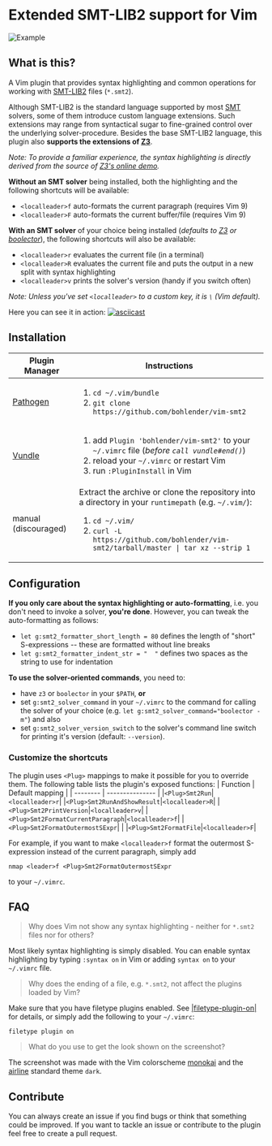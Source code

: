 # Extended SMT-LIB2 support for Vim
![Example](/example.png?raw=true "Example")

## What is this?
A Vim plugin that provides syntax highlighting and common operations for working with [SMT-LIB2](http://smtlib.cs.uiowa.edu/) files (`*.smt2`).

Although SMT-LIB2 is the standard language supported by most [SMT](https://en.wikipedia.org/wiki/Satisfiability_modulo_theories) solvers, some of them introduce custom language extensions.
Such extensions may range from syntactical sugar to fine-grained control over the underlying solver-procedure.
Besides the base SMT-LIB2 language, this plugin also **supports the extensions of [Z3](https://github.com/Z3Prover/z3)**.

*Note: To provide a familiar experience, the syntax highlighting is directly derived from the source of [Z3's online demo](https://rise4fun.com/Z3/).*

**Without an SMT solver** being installed, both the highlighting and the following shortcuts will be available:
* `<localleader>f` auto-formats the current paragraph (requires Vim 9)
* `<localleader>F` auto-formats the current buffer/file (requires Vim 9)

**With an SMT solver** of your choice being installed (*defaults to [Z3](https://github.com/Z3Prover/z3) or [boolector](http://fmv.jku.at/boolector)*), the following shortcuts will also be available:
* `<localleader>r` evaluates the current file (in a terminal)
* `<localleader>R` evaluates the current file and puts the output in a new split with syntax highlighting
* `<localleader>v` prints the solver's version (handy if you switch often)

*Note: Unless you've set `<localleader>` to a custom key, it is `\` (Vim default).*

Here you can see it in action:
[![asciicast](https://asciinema.org/a/4LP65uSchEbciwnRsdTImwzqW.png)](https://asciinema.org/a/4LP65uSchEbciwnRsdTImwzqW)

## Installation

| Plugin Manager | Instructions |
| ------------- | ------------- |
| [Pathogen](https://github.com/tpope/vim-pathogen) | <ol><li>`cd ~/.vim/bundle`</li><li>`git clone https://github.com/bohlender/vim-smt2`</li></ol> |
| [Vundle](https://github.com/VundleVim/Vundle.vim) | <ol><li>add `Plugin 'bohlender/vim-smt2'` to your `~/.vimrc` file (*before `call vundle#end()`*)</li><li>reload your `~/.vimrc` or restart Vim</li><li>run `:PluginInstall` in Vim</li></ol> |
| manual (discouraged) | Extract the archive or clone the repository into a directory in your `runtimepath` (e.g. `~/.vim/`): <ol><li>`cd ~/.vim/`</li><li>`curl -L https://github.com/bohlender/vim-smt2/tarball/master \| tar xz --strip 1`</li></ol> |

## Configuration
**If you only care about the syntax highlighting or auto-formatting**,  i.e. you don't need to invoke a solver, **you're done**.
However, you can tweak the auto-formatting as follows:
* `let g:smt2_formatter_short_length = 80` defines the length of "short" S-expressions -- these are formatted without line breaks
* `let g:smt2_formatter_indent_str = "  "` defines two spaces as the string to use for indentation

**To use the solver-oriented commands**, you need to:
* have `z3` or `boolector` in your `$PATH`, **or**
* set `g:smt2_solver_command` in your `~/.vimrc` to the command for calling the solver of your choice (e.g. `let g:smt2_solver_command="boolector -m"`) and also
* set `g:smt2_solver_version_switch` to the solver's command line switch for printing it's version (default: `--version`).

### Customize the shortcuts
The plugin uses `<Plug>` mappings to make it possible for you to override them. The following table lists the plugin's exposed functions:
| Function | Default mapping |
| -------- | --------------- |
|`<Plug>Smt2Run`|`<localleader>r`|
|`<Plug>Smt2RunAndShowResult`|`<localleader>R`|
|`<Plug>Smt2PrintVersion`|`<localleader>v`|
|`<Plug>Smt2FormatCurrentParagraph`|`<localleader>f`|
|`<Plug>Smt2FormatOutermostSExpr`|  |
|`<Plug>Smt2FormatFile`|`<localleader>F`|

For example, if you want to make `<localleader>f` format the outermost S-expression instead of the current paragraph, simply add
```
nmap <leader>f <Plug>Smt2FormatOutermostSExpr
```
to your `~/.vimrc`.

## FAQ
> Why does Vim  not show any syntax highlighting - neither for `*.smt2` files nor for others?

Most likely syntax highlighting is simply disabled.
You can enable syntax highlighting by typing `:syntax on` in Vim or adding `syntax on` to your `~/.vimrc` file.

> Why does the ending of a file, e.g. `*.smt2`, not affect the plugins loaded by Vim?

Make sure that you have filetype plugins enabled. See [|filetype-plugin-on|](https://vimhelp.org/filetype.txt.html#%3Afiletype-plugin-on) for details, or simply add the following to your `~/.vimrc`:
```
filetype plugin on
```

> What do you use to get the look shown on the screenshot?

The screenshot was made with the Vim colorscheme [monokai](https://github.com/crusoexia/vim-monokai) and the [airline](https://github.com/vim-airline/vim-airline) standard theme `dark`.

## Contribute
You can always create an issue if you find bugs or think that something could be improved.
If you want to tackle an issue or contribute to the plugin feel free to create a pull request.
